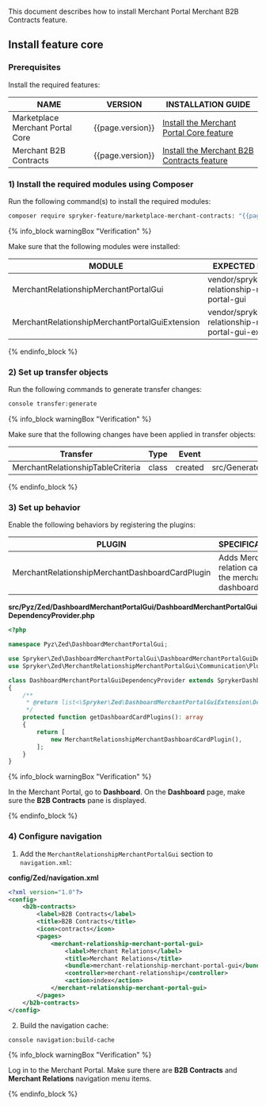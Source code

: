 
This document describes how to install Merchant Portal Merchant B2B Contracts feature.

## Install feature core

### Prerequisites

Install the required features:

| NAME                             | VERSION          | INSTALLATION GUIDE                                                                                                                                                                                        |
|----------------------------------|------------------|-----------------------------------------------------------------------------------------------------------------------------------------------------------------------------------------------------------|
| Marketplace Merchant Portal Core | {{page.version}} | [Install the Merchant Portal Core feature](/docs/pbc/all/merchant-management/{{page.version}}/marketplace/install-and-upgrade/install-features/install-the-marketplace-merchant-portal-core-feature.html) |
| Merchant B2B Contracts           | {{page.version}} | [Install the Merchant B2B Contracts feature](/docs/pbc/all/merchant-management/{{page.version}}/base-shop/install-and-upgrade/install-the-merchant-b2b-contracts-feature.html)                            |

### 1) Install the required modules using Composer

Run the following command(s) to install the required modules:

```bash
composer require spryker-feature/marketplace-merchant-contracts: "{{page.version}}" --update-with-dependencies
```

{% info_block warningBox "Verification" %}

Make sure that the following modules were installed:

| MODULE                                         | EXPECTED DIRECTORY                                                 |
|------------------------------------------------|--------------------------------------------------------------------|
| MerchantRelationshipMerchantPortalGui          | vendor/spryker/merchant-relationship-merchant-portal-gui           |
| MerchantRelationshipMerchantPortalGuiExtension | vendor/spryker/merchant-relationship-merchant-portal-gui-extension |

{% endinfo_block %}

### 2) Set up transfer objects

Run the following commands to generate transfer changes:

```bash
console transfer:generate
```

{% info_block warningBox "Verification" %}

Make sure that the following changes have been applied in transfer objects:

| Transfer                                      | Type   | Event   | Path                                                                                |
|-----------------------------------------------|--------|---------|-------------------------------------------------------------------------------------|
| MerchantRelationshipTableCriteria             | class  | created | src/Generated/Shared/Transfer/MerchantRelationshipTableCriteriaTransfer             |

{% endinfo_block %}

### 3) Set up behavior

Enable the following behaviors by registering the plugins:

| PLUGIN                                                             | SPECIFICATION                                                                                         | PREREQUISITES | NAMESPACE                                                                                |
|--------------------------------------------------------------------|-------------------------------------------------------------------------------------------------------|---------------|------------------------------------------------------------------------------------------|
| MerchantRelationshipMerchantDashboardCardPlugin                    | Adds Merchant relation card to the merchant dashboard.                                                |               | Spryker\Zed\MerchantRelationshipMerchantPortalGui\Communication\Plugin\AclMerchantPortal |

**src/Pyz/Zed/DashboardMerchantPortalGui/DashboardMerchantPortalGuiDependencyProvider.php**

```php
<?php

namespace Pyz\Zed\DashboardMerchantPortalGui;

use Spryker\Zed\DashboardMerchantPortalGui\DashboardMerchantPortalGuiDependencyProvider as SprykerDashboardMerchantPortalGuiDependencyProvider;
use Spryker\Zed\MerchantRelationshipMerchantPortalGui\Communication\Plugin\DashboardMerchantPortalGui\MerchantRelationshipMerchantDashboardCardPlugin;

class DashboardMerchantPortalGuiDependencyProvider extends SprykerDashboardMerchantPortalGuiDependencyProvider
{
    /**
     * @return list<\Spryker\Zed\DashboardMerchantPortalGuiExtension\Dependency\Plugin\MerchantDashboardCardPluginInterface>
     */
    protected function getDashboardCardPlugins(): array
    {
        return [
            new MerchantRelationshipMerchantDashboardCardPlugin(),
        ];
    }
}
```

{% info_block warningBox "Verification" %}

In the Merchant Portal, go to **Dashboard**. On the **Dashboard** page, make sure the **B2B Contracts** pane is displayed.

{% endinfo_block %}

### 4) Configure navigation

1. Add the `MerchantRelationshipMerchantPortalGui` section to `navigation.xml`:

**config/Zed/navigation.xml**

```xml
<?xml version="1.0"?>
<config>
    <b2b-contracts>
        <label>B2B Contracts</label>
        <title>B2B Contracts</title>
        <icon>contracts</icon>
        <pages>
            <merchant-relationship-merchant-portal-gui>
                <label>Merchant Relations</label>
                <title>Merchant Relations</title>
                <bundle>merchant-relationship-merchant-portal-gui</bundle>
                <controller>merchant-relationship</controller>
                <action>index</action>
            </merchant-relationship-merchant-portal-gui>
        </pages>
    </b2b-contracts>
</config>
```

2. Build the navigation cache:

```bash
console navigation:build-cache
```

{% info_block warningBox "Verification" %}

Log in to the Merchant Portal. Make sure there are **B2B Contracts** and **Merchant Relations** navigation menu items.

{% endinfo_block %}